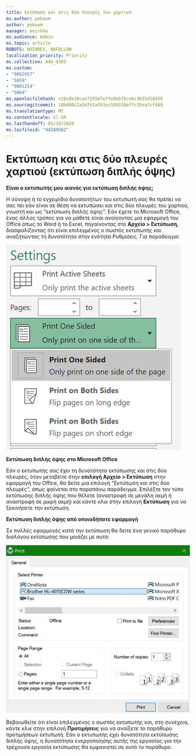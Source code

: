 ```yaml
---
title: Εκτύπωση και στις δύο πλευρές του χαρτιού
ms.author: pebaum
author: pebaum
manager: mnirkhe
ms.audience: Admin
ms.topic: article
ROBOTS: NOINDEX, NOFOLLOW
localization_priority: Priority
ms.collection: Adm_O365
ms.custom:
- "9002957"
- "5659"
- "9001214"
- "5664"
ms.openlocfilehash: c28c8b10cae72550fe7fe8ebf6cebc3635d28459
ms.sourcegitcommit: 18b080c2a5d741af01ec589158effc35ea7cf449
ms.translationtype: MT
ms.contentlocale: el-GR
ms.lasthandoff: 05/19/2020
ms.locfileid: "44289562"
---
```

# <a name="printing-on-both-sides-of-paper-duplex-printing"></a>Εκτύπωση και στις δύο πλευρές χαρτιού (εκτύπωση διπλής όψης)

**Είναι ο εκτυπωτής μου ικανός για εκτύπωση διπλής όψης;**

Η σύνοψη ή το εγχειρίδιο δυνατοτήτων του εκτυπωτή σας θα πρέπει να σας πει εάν είναι σε θέση να εκτυπώσει και στις δύο πλευρές του χαρτιού, γνωστή και ως "εκτύπωση διπλής όψης". Εάν έχετε το Microsoft Office, ένας άλλος τρόπος για να μάθετε είναι ανοίγοντας μια εφαρμογή του Office όπως το Word ή το Excel, πηγαίνοντας στο **Αρχείο > Εκτύπωση**, διασφαλίζοντας ότι είναι επιλεγμένος ο σωστός εκτυπωτής και αναζητώντας τη δυνατότητα στην ενότητα Ρυθμίσεις. Για παράδειγμα: 

![Ρυθμίσεις εκτυπωτή](media/print-settings.png)

**Εκτύπωση διπλής όψης στο Microsoft Office**

Εάν ο εκτυπωτής σας έχει τη δυνατότητα εκτύπωσης και στις δύο πλευρές, όταν μεταβείτε στην **επιλογή Αρχείο > Εκτύπωση** στην εφαρμογή του Office, θα δείτε μια επιλογή "Εκτύπωση και στις δύο πλευρές", όπως φαίνεται στο παραπάνω παράδειγμα.  Επιλέξτε τον τύπο εκτύπωσης διπλής όψης που θέλετε (αναστροφή σε μεγάλη ακμή ή αναστροφή σε μικρή ακμή) και κάντε κλικ στην επιλογή **Εκτύπωση** για να ξεκινήσετε την εκτύπωση.

**Εκτύπωση διπλής όψης από οποιαδήποτε εφαρμογή**

Σε πολλές εφαρμογές κατά την εκτύπωση θα δείτε ένα γενικό παράθυρο διαλόγου εκτύπωσης που μοιάζει με αυτό: 

![Παράθυρο διαλόγου "Εκτύπωση"](media/print-dialog.png)

Βεβαιωθείτε ότι είναι επιλεγμένος ο σωστός εκτυπωτής και, στη συνέχεια, κάντε κλικ στην επιλογή **Προτιμήσεις** για να ανοίξετε το παράθυρο προτιμήσεων εκτυπωτή. Εάν ο εκτυπωτής έχει δυνατότητα εκτύπωσης διπλής όψης, η δυνατότητα ενεργοποίησης αυτής της εργασίας για την τρέχουσα εργασία εκτύπωσης θα εμφανιστεί σε αυτό το παράθυρο.

